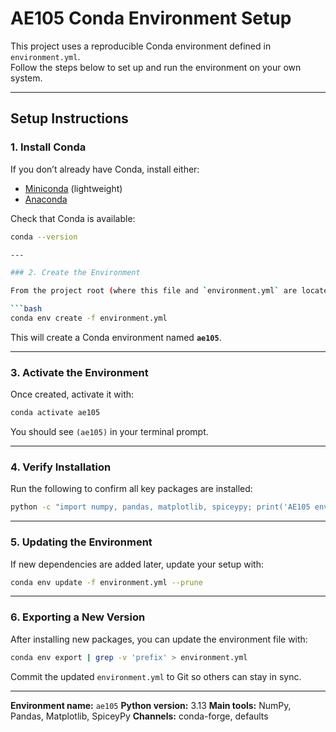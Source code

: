# AE105 Conda Environment Setup

This project uses a reproducible Conda environment defined in `environment.yml`.  
Follow the steps below to set up and run the environment on your own system.

---

## Setup Instructions

### 1. Install Conda
If you don’t already have Conda, install either:
- [Miniconda](https://docs.conda.io/en/latest/miniconda.html) (lightweight)
- [Anaconda](https://www.anaconda.com/download)

Check that Conda is available:
```bash
conda --version

---

### 2. Create the Environment

From the project root (where this file and `environment.yml` are located), run:

```bash
conda env create -f environment.yml
```

This will create a Conda environment named **`ae105`**.

---

### 3. Activate the Environment

Once created, activate it with:

```bash
conda activate ae105
```

You should see `(ae105)` in your terminal prompt.

---

### 4. Verify Installation

Run the following to confirm all key packages are installed:

```bash
python -c "import numpy, pandas, matplotlib, spiceypy; print('AE105 environment ready ✅')"
```

---

### 5. Updating the Environment

If new dependencies are added later, update your setup with:

```bash
conda env update -f environment.yml --prune
```

---

### 6. Exporting a New Version

After installing new packages, you can update the environment file with:

```bash
conda env export | grep -v 'prefix' > environment.yml
```

Commit the updated `environment.yml` to Git so others can stay in sync.

---

**Environment name:** `ae105`
**Python version:** 3.13
**Main tools:** NumPy, Pandas, Matplotlib, SpiceyPy
**Channels:** conda-forge, defaults


